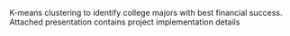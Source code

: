 K-means clustering to identify college majors with best financial success. Attached presentation contains project implementation details
